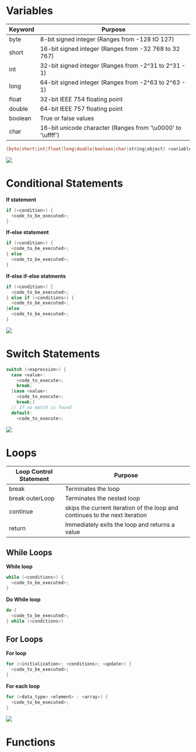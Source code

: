 # Variables

| Keyword | Purpose |
| --- | --- |
| byte | 8-bit signed integer (Ranges from -128 tO 127) | 
| short | 16-bit signed integer (Ranges from -32 768 to 32 767) | 
| int | 32-bit signed integer (Ranges from -2^31 to 2^31 - 1) |
| long | 64-bit signed integer (Ranges from -2^63 to 2^63 - 1) | 
| float | 32-bit IEEE 754 floating point | 
| double | 64-bit IEEE 757 floating point | 
| boolean | True or false values |
| char | 16-bit unicode character (Ranges from '\u0000' to '\uffff') |


```Java
{byte|short|int|float|long|double|boolean|char|string|object} <variable_name> = <value>;
```

![](https://github.com/JonmarCorpuz/SecondBrain/blob/main/Assets/Whitespace.png)

# Conditional Statements

**If statement**
```Java
if (<condition>) {
  <code_to_be_executed>;
}
```

**If-else statement**
```Java
if (<condition>) {
  <code_to_be_executed>;
} else
  <code_to_be_executed>;
}
```

**If-else if-else statments**
```Java
if (<condition>) {
  <code_to_be_executed>;
} else if (<conditions>) {
  <code_to_be_executed>;
}else
  <code_to_be_executed>;
}
```

![](https://github.com/JonmarCorpuz/SecondBrain/blob/main/Assets/Whitespace.png)

# Switch Statements

```Java
switch (<expression>) {
  case <value>:
    <code_to_execute>;
    break;
  [case <value>:
    <code_to_execute>;
    break;]
  // If no match is found
  default:
    <code_to_execute>;
```

![](https://github.com/JonmarCorpuz/SecondBrain/blob/main/Assets/Whitespace.png)

# Loops

| Loop Control Statement | Purpose |
| --- | --- |
| break | Terminates the loop  |
| break outerLoop | Terminates the nested loop |
| continue | skips the current iteration of the loop and continues to the next iteration |
| return | Immediately exits the loop and returns a value |

## While Loops

**While loop**
```Java
while (<conditions>) {
  <code_to_be_executed>;
}
```

**Do While loop**
```Java
do {
  <code_to_be_executed>;
} while (<conditions>)
```

## For Loops

**For loop**
```Java
for (<initialization>; <conditions>; <update>) {
  <code_to_be_executed>;
}
```

**For each loop**
```Java
for (<data_type> <element> : <array>) {
  <code_to_be_executed>;
}
```

![](https://github.com/JonmarCorpuz/SecondBrain/blob/main/Assets/Whitespace.png)

# Functions

```Java

```
